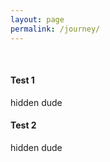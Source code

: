 ```yaml
---
layout: page
permalink: /journey/
---
```


<div class="eats"><div class="post-content"><p class="padded-text">&nbsp;</p><h4 class="journey cursor">Test 1</h4><p class="hidden-text">hidden dude</p><h4 class="hidden-text">Test 2</h4><p>hidden dude</p><p>&nbsp;</p></div></div>
